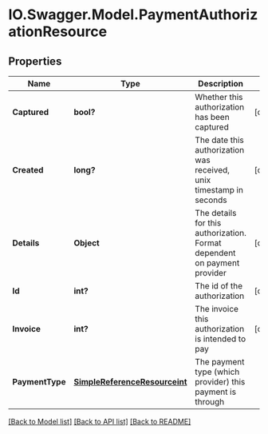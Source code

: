 # IO.Swagger.Model.PaymentAuthorizationResource
## Properties

Name | Type | Description | Notes
------------ | ------------- | ------------- | -------------
**Captured** | **bool?** | Whether this authorization has been captured | [optional] 
**Created** | **long?** | The date this authorization was received, unix timestamp in seconds | [optional] 
**Details** | **Object** | The details for this authorization. Format dependent on payment provider | [optional] 
**Id** | **int?** | The id of the authorization | [optional] 
**Invoice** | **int?** | The invoice this authorization is intended to pay | [optional] 
**PaymentType** | [**SimpleReferenceResourceint**](SimpleReferenceResourceint.md) | The payment type (which provider) this payment is through | 

[[Back to Model list]](../README.md#documentation-for-models) [[Back to API list]](../README.md#documentation-for-api-endpoints) [[Back to README]](../README.md)

